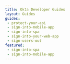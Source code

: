 ```yaml
---
title: Okta Developer Guides
layout: Guides
guides: 
 - protect-your-api
 - sign-into-mobile-app
 - sign-into-spa
 - sign-into-your-web-app
 - sign-users-out
featured: 
 - sign-into-spa
 - sign-into-mobile-app
---
```


